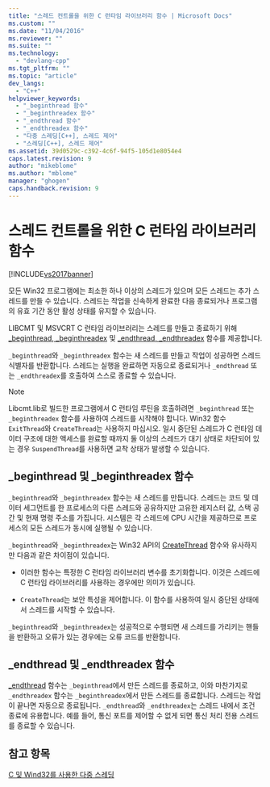 ```yaml
---
title: "스레드 컨트롤을 위한 C 런타임 라이브러리 함수 | Microsoft Docs"
ms.custom: ""
ms.date: "11/04/2016"
ms.reviewer: ""
ms.suite: ""
ms.technology: 
  - "devlang-cpp"
ms.tgt_pltfrm: ""
ms.topic: "article"
dev_langs: 
  - "C++"
helpviewer_keywords: 
  - "_beginthread 함수"
  - "_beginthreadex 함수"
  - "_endthread 함수"
  - "_endthreadex 함수"
  - "다중 스레딩[C++], 스레드 제어"
  - "스레딩[C++], 스레드 제어"
ms.assetid: 39d0529c-c392-4c6f-94f5-105d1e8054e4
caps.latest.revision: 9
author: "mikeblome"
ms.author: "mblome"
manager: "ghogen"
caps.handback.revision: 9
---
```

# 스레드 컨트롤을 위한 C 런타임 라이브러리 함수
[!INCLUDE[vs2017banner](../assembler/inline/includes/vs2017banner.md)]

모든 Win32 프로그램에는 최소한 하나 이상의 스레드가 있으며  모든 스레드는 추가 스레드를 만들 수 있습니다.  스레드는 작업을 신속하게 완료한 다음 종료되거나 프로그램의 유효 기간 동안 활성 상태를 유지할 수 있습니다.  
  
 LIBCMT 및 MSVCRT C 런타임 라이브러리는 스레드를 만들고 종료하기 위해 [\_beginthread, \_beginthreadex](../c-runtime-library/reference/beginthread-beginthreadex.md) 및 [\_endthread, \_endthreadex](../c-runtime-library/reference/endthread-endthreadex.md) 함수를 제공합니다.  
  
 `_beginthread`와 `_beginthreadex` 함수는 새 스레드를 만들고 작업이 성공하면 스레드 식별자를 반환합니다.  스레드는 실행을 완료하면 자동으로 종료되거나 `_endthread` 또는 `_endthreadex`를 호출하여 스스로 종료할 수 있습니다.  
  
> [!NOTE]
>  Libcmt.lib로 빌드한 프로그램에서 C 런타임 루틴을 호출하려면 `_beginthread` 또는 `_beginthreadex` 함수를 사용하여 스레드를 시작해야 합니다.  Win32 함수 `ExitThread`와 `CreateThread`는 사용하지 마십시오.  일시 중단된 스레드가 C 런타임 데이터 구조에 대한 액세스를 완료할 때까지 둘 이상의 스레드가 대기 상태로 차단되어 있는 경우 `SuspendThread`를 사용하면 교착 상태가 발생할 수 있습니다.  
  
##  <a name="_core_the__beginthread_function"></a> \_beginthread 및 \_beginthreadex 함수  
 `_beginthread`와 `_beginthreadex` 함수는 새 스레드를 만듭니다.  스레드는 코드 및 데이터 세그먼트를 한 프로세스의 다른 스레드와 공유하지만 고유한 레지스터 값, 스택 공간 및 현재 명령 주소를 가집니다.  시스템은 각 스레드에 CPU 시간을 제공하므로 프로세스의 모든 스레드가 동시에 실행될 수 있습니다.  
  
 `_beginthread`와 `_beginthreadex`는 Win32 API의 [CreateThread](http://msdn.microsoft.com/library/windows/desktop/ms682453) 함수와 유사하지만 다음과 같은 차이점이 있습니다.  
  
-   이러한 함수는 특정한 C 런타임 라이브러리 변수를 초기화합니다.  이것은 스레드에 C 런타임 라이브러리를 사용하는 경우에만 의미가 있습니다.  
  
-   `CreateThread`는 보안 특성을 제어합니다.  이 함수를 사용하여 일시 중단된 상태에서 스레드를 시작할 수 있습니다.  
  
 `_beginthread`와 `_beginthreadex`는 성공적으로 수행되면 새 스레드를 가리키는 핸들을 반환하고 오류가 있는 경우에는 오류 코드를 반환합니다.  
  
##  <a name="_core_the__endthread_function"></a> \_endthread 및 \_endthreadex 함수  
 [\_endthread](../c-runtime-library/reference/endthread-endthreadex.md) 함수는 `_beginthread`에서 만든 스레드를 종료하고, 이와 마찬가지로 `_endthreadex` 함수는 `_beginthreadex`에서 만든 스레드를 종료합니다.  스레드는 작업이 끝나면 자동으로 종료됩니다.  `_endthread`와 `_endthreadex`는 스레드 내에서 조건 종료에 유용합니다.  예를 들어, 통신 포트를 제어할 수 없게 되면 통신 처리 전용 스레드를 종료할 수 있습니다.  
  
## 참고 항목  
 [C 및 Wind32를 사용한 다중 스레딩](../parallel/multithreading-with-c-and-win32.md)